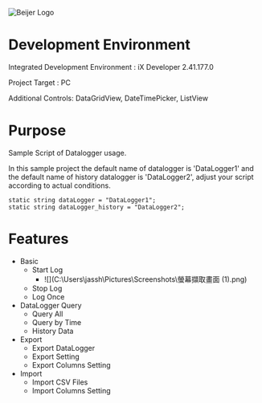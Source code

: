 ![Beijer Logo](https://mb.cision.com/Public/668/logo/80ef19c951201062_org.jpg)

# Development Environment

Integrated Development Environment :  iX Developer 2.41.177.0

Project Target : PC

Additional Controls: DataGridView, DateTimePicker, ListView

# Purpose

Sample Script of Datalogger usage. 

In this sample project the default name of datalogger is 'DataLogger1' and the default name of  history datalogger is 'DataLogger2', adjust your script according to actual conditions.

```
static string dataLogger = "DataLogger1";
static string dataLogger_history = "DataLogger2";
```



# Features

- Basic
  - Start Log
    - ![](C:\Users\jassh\Pictures\Screenshots\螢幕擷取畫面 (1).png)
  - Stop Log
  - Log Once
- DataLogger Query
  - Query All
  - Query by Time
  - History Data
- Export 
  - Export DataLogger
  - Export Setting
  - Export Columns Setting
- Import
  - Import CSV Files
  - Import Columns Setting

